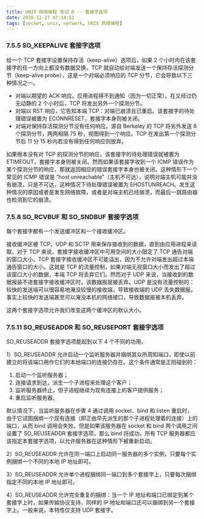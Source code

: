 ```yaml
---
title: UNIX 网络编程 笔记 8 -- 套接字选项
date: 2016-12-27 07:14:51
tags: [socket, unix, network, UNIX 网络编程]
---
```



### 7.5.5 SO_KEEPALIVE 套接字选项

给一个 TCP 套接字设置保持存活（keep-alive）选项后，如果 2 个小时内在该套接字的任一方向上都没有数据交换，TCP 就自动给对端发送一个保持存活探测分节（keep-alive probe），这是一个对端必须响应的 TCP 分节，它会导致以下三种情况之一。

* 对端以期望的 ACK 响应。应用进程得不到通知（因为一切正常）。在又经过仍无动静的 2 个小时后，TCP 将发出另外一个探测分节。
* 对端以 RST 响应，它告知本端 TCP：对端已崩溃且已重启。该套接字的待处理错误被置为 ECONNRESET，套接字本身则被关闭。
* 对端对保持存活探测分节没有任何响应。源自 Berkeley 的 TCP 将另外发送 8 个探测分节，两两相隔 75 秒，视图得到一个响应。TCP 在发出第一个探测分节后 11 分 15 秒内若没有得到任何响应则放弃。

如果根本没有对 TCP 的探测分节的响应，该套接字的待处理错误就被置为 ETIMEOUT，套接字本身则被关闭。然而如果该套接字收到一个 ICMP 错误作为某个探测分节的响应，那就返回相应的错误套接字本身也被关闭。这种情形下一个常见的 ICMP 错误是 “host unreachable”（主机不可达），说明对端主机可能并没有崩溃，只是不可达，这种情况下待处理错误被置为 EHOSTUNREACH。发生这种情况的原因或者是发生网络故障，或者是对端主机已经崩溃，而最后一跳路由器也检测到它的崩溃。

<!--more-->

### 7.5.8 SO_RCVBUF 和 SO_SNDBUF 套接字选项

每个套接字都有一个发送缓冲区和一个接收缓冲区。

接收缓冲区被 TCP、UDP 和 SCTP 用来保存接收到的数据，直到由应用进程来读取。对于 TCP 来说，套接字接收缓冲区中可用空间的大小限定了 TCP 通告对端的窗口大小。TCP 套接字接收缓冲区不可能溢出，因为不允许对端发出超过本端通告窗口的大小。这就是 TCP 的流量控制，如果对端无视窗口大小而发出了超过该窗口大小的数据，本端 TCP 将丢弃它们。然而对于 UDP 来说，当接收到的数据报装不进套接字接收缓冲区时，该数据报就被丢弃。UDP 是没有流量控制的：较快的发送端可以很容易地淹没较慢的接收端，导致接收端的 UDP 丢失数据报。事实上较快的发送端甚至可以淹没本机的网络接口，导致数据报被本机丢弃。

这两个套接字选项允许我们改变这两个缓冲区的默认大小。

### 7.5.11 SO_REUSEADDR 和 SO_REUSEPORT 套接字选项

SO_REUSEADDR 套接字选项能起到以下 4 个不同的功用。

1）SO_REUSEADDR 允许启动一个监听服务器并捆绑其众所周知端口，即使以前建立的将该端口用作它们的本地端口的连接仍存在。这个条件通常是正阳碰到的：

1. 启动一个监听服务器；
2. 连接请求到达，派生一个子进程来处理这个客户； 
3. 监听服务器终止，但子进程继续为现有连接上的客户提供服务；
4. 重启监听服务器。

默认情况下，当监听服务器在步骤 4 通过调用 socket、bind 和 listen 重启时，由于它试图捆绑一个现有连接（即正由早先派生的那个子进程处理着的连接）上的端口，从而 bind 调用会失败。但是如果该服务器在 socket 和 bind 两个调用之间设置了 SO_REUSEADDR 套接字选项，那么 bind 将成功。所有 TCP 服务器都应该指定本套接字选项，以允许服务器在这种情形下被重新启动。


2）SO_REUSEADDR 允许在同一端口上启动同一服务器的多个实例，只要每个实例捆绑一个不同的本地 IP 地址即可。

3）SO_REUSEADDR 允许单个进程捆绑同一端口到多个套接字上，只要每次捆绑指定不同的本地 IP 地址即可。

4）SO_REUSEADDR 允许完全重复的捆绑：当一个 IP 地址和端口已绑定到某个套接字上时，如果传输协议支持，同样的 IP 地址和端口还可以捆绑到另一个套接字上。一般来说，本特性仅支持 UDP 套接字。